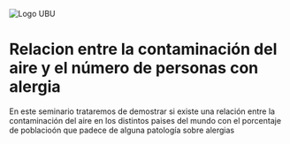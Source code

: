 ![Logo UBU](https://th.bing.com/th/id/OIP.N_2D0krJPliUGr0fVQQeiAAAAA?rs=1&pid=ImgDetMaing) 
# Relacion entre la contaminación del aire y el número de personas con alergia          
  
En este seminario trataremos de demostrar si existe una relación entre la contaminación del aire en los distintos paises del mundo con el porcentaje de poblacioón que padece de alguna patología sobre alergias


